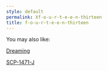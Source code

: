 ```yaml
---
style: default
permalink: Xf-o-u-r-t-e-e-n-thirteen
title: f-o-u-r-t-e-e-n-thirteen
---
```

You may also like:

[Dreaming](http://scp-wiki.net/dreaming)

[SCP-1471-J](http://scp-wiki.net/scp-1471-j)

